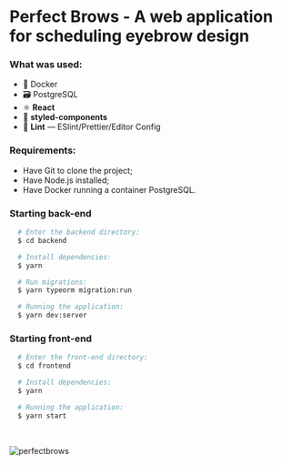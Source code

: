 # Perfect Brows - A web application for scheduling eyebrow design

### What was used:
- 🐳 Docker
- 🗃️ PostgreSQL
- ⚛ **React** 
- 💅 **styled-components**
- 💖 **Lint** — ESlint/Prettier/Editor Config

### Requirements:

* Have Git to clone the project;
* Have Node.js installed;
* Have Docker running a container PostgreSQL.

### Starting back-end
``` bash
  # Enter the backend directory:
  $ cd backend

  # Install dependencies:
  $ yarn

  # Run migrations:
  $ yarn typeorm migration:run

  # Running the application:
  $ yarn dev:server
``` 
  
 ### Starting front-end
``` bash
  # Enter the front-end directory:
  $ cd frontend

  # Install dependencies:
  $ yarn

  # Running the application:
  $ yarn start
 ``` 
 <br />

![perfectbrows](https://user-images.githubusercontent.com/39500774/94216590-21099300-feb6-11ea-8a29-f1a09ecc27d8.gif)
